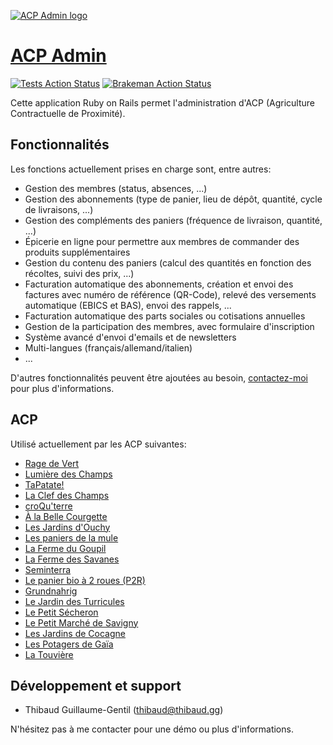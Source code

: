 [![ACP Admin logo](https://acp-admin.ch/images/logo-ac7d72c5.png)](https://acp-admin.ch)

# [ACP Admin](https://acp-admin.ch)

[![Tests Action Status](https://github.com/acp-admin/acp-admin/workflows/Tests/badge.svg)](https://github.com/acp-admin/acp-admin/actions?query=workflow%3ATests) [![Brakeman Action Status](https://github.com/acp-admin/acp-admin/workflows/Brakeman/badge.svg)](https://github.com/acp-admin/acp-admin/actions?query=workflow%3ABrakeman)

Cette application Ruby on Rails permet l'administration d'ACP (Agriculture Contractuelle de Proximité).

## Fonctionnalités

Les fonctions actuellement prises en charge sont, entre autres:

- Gestion des membres (status, absences, ...)
- Gestion des abonnements (type de panier, lieu de dépôt, quantité, cycle de livraisons, ...)
- Gestion des compléments des paniers (fréquence de livraison, quantité, ...)
- Épicerie en ligne pour permettre aux membres de commander des produits supplémentaires
- Gestion du contenu des paniers (calcul des quantités en fonction des récoltes, suivi des prix, ...)
- Facturation automatique des abonnements, création et envoi des factures avec numéro de référence (QR-Code), relevé des versements automatique (EBICS et BAS), envoi des rappels, ...
- Facturation automatique des parts sociales ou cotisations annuelles
- Gestion de la participation des membres, avec formulaire d'inscription
- Système avancé d'envoi d'emails et de newsletters
- Multi-langues (français/allemand/italien)
- ...

D'autres fonctionnalités peuvent être ajoutées au besoin, [contactez-moi](mailto:info@acp-admin.ch) pour plus d'informations.

## ACP

Utilisé actuellement par les ACP suivantes:

- [Rage de Vert](https://www.ragedevert.ch)
- [Lumière des Champs](http://lumiere-des-champs.ch)
- [TaPatate!](https://www.tapatate.ch)
- [La Clef des Champs](https://www.clef-des-champs.ch)
- [croQu'terre](https://croquterre.ch)
- [À la Belle Courgette](https://www.alabellecourgette.ch)
- [Les Jardins d'Ouchy](https://www.lesjardinsdouchy.ch)
- [Les paniers de la mule](https://lamule.ch)
- [La Ferme du Goupil](https://lafermedugoupil.ch)
- [La Ferme des Savanes](http://lafermedessavanes.ch)
- [Seminterra](https://seminterra.ch)
- [Le panier bio à 2 roues (P2R)](https://p2r.ch)
- [Grundnahrig](https://www.grundnahrig.ch)
- [Le Jardin des Turricules](https://jardindesturricules.ch)
- [Le Petit Sécheron](https://lepetitsecheron.ch)
- [Le Petit Marché de Savigny](https://paniersdesavigny.ch)
- [Les Jardins de Cocagne](https://cocagne.ch)
- [Les Potagers de Gaïa](https://www.potagersdegaia.ch)
- [La Touvière](https://www.latouviere.ch)

## Développement et support

- Thibaud Guillaume-Gentil ([thibaud@thibaud.gg](mailto:thibaud@thibaud.gg))

N'hésitez pas à me contacter pour une démo ou plus d'informations.
